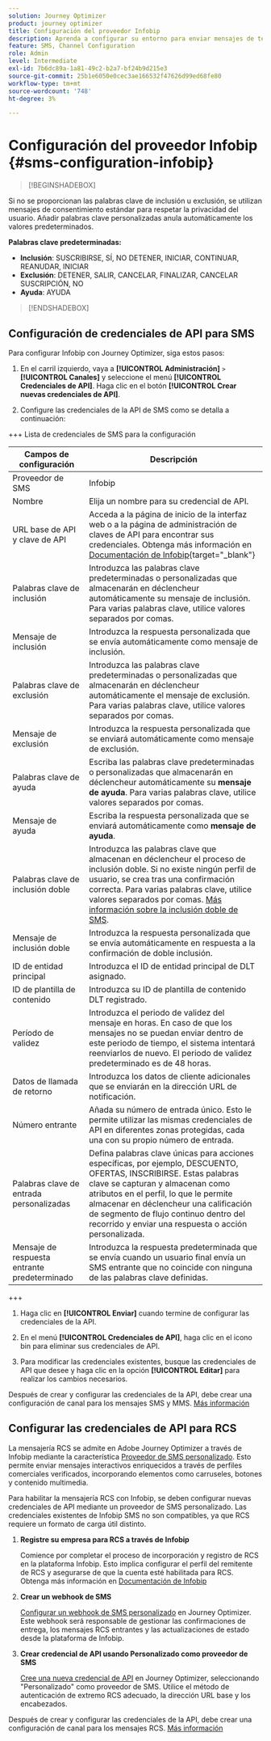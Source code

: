 ```yaml
---
solution: Journey Optimizer
product: journey optimizer
title: Configuración del proveedor Infobip
description: Aprenda a configurar su entorno para enviar mensajes de texto y MMS con Journey Optimizer con Infobip
feature: SMS, Channel Configuration
role: Admin
level: Intermediate
exl-id: 7b6dc89a-1a81-49c2-b2a7-bf24b9d215e3
source-git-commit: 25b1e6050e0cec3ae166532f47626d99ed68fe80
workflow-type: tm+mt
source-wordcount: '748'
ht-degree: 3%

---
```


# Configuración del proveedor Infobip {#sms-configuration-infobip}

>[!BEGINSHADEBOX]

Si no se proporcionan las palabras clave de inclusión u exclusión, se utilizan mensajes de consentimiento estándar para respetar la privacidad del usuario. Añadir palabras clave personalizadas anula automáticamente los valores predeterminados.

**Palabras clave predeterminadas:**

* **Inclusión**: SUSCRIBIRSE, SÍ, NO DETENER, INICIAR, CONTINUAR, REANUDAR, INICIAR
* **Exclusión**: DETENER, SALIR, CANCELAR, FINALIZAR, CANCELAR SUSCRIPCIÓN, NO
* **Ayuda**: AYUDA

>[!ENDSHADEBOX]

## Configuración de credenciales de API para SMS

Para configurar Infobip con Journey Optimizer, siga estos pasos:

1. En el carril izquierdo, vaya a **[!UICONTROL Administración]** `>` **[!UICONTROL Canales]** y seleccione el menú **[!UICONTROL Credenciales de API]**. Haga clic en el botón **[!UICONTROL Crear nuevas credenciales de API]**.

1. Configure las credenciales de la API de SMS como se detalla a continuación:

+++ Lista de credenciales de SMS para la configuración

   | Campos de configuración | Descripción |
   |---|---|    
   | Proveedor de SMS | Infobip |
   | Nombre | Elija un nombre para su credencial de API. |
   | URL base de API y clave de API | Acceda a la página de inicio de la interfaz web o a la página de administración de claves de API para encontrar sus credenciales. Obtenga más información en [Documentación de Infobip](https://www.infobip.com/docs/api){target="_blank"} |
   | Palabras clave de inclusión | Introduzca las palabras clave predeterminadas o personalizadas que almacenarán en déclencheur automáticamente su mensaje de inclusión. Para varias palabras clave, utilice valores separados por comas. |
   | Mensaje de inclusión | Introduzca la respuesta personalizada que se envía automáticamente como mensaje de inclusión. |
   | Palabras clave de exclusión | Introduzca las palabras clave predeterminadas o personalizadas que almacenarán en déclencheur automáticamente el mensaje de exclusión. Para varias palabras clave, utilice valores separados por comas. |
   | Mensaje de exclusión | Introduzca la respuesta personalizada que se enviará automáticamente como mensaje de exclusión. |
   | Palabras clave de ayuda | Escriba las palabras clave predeterminadas o personalizadas que almacenarán en déclencheur automáticamente su **mensaje de ayuda**. Para varias palabras clave, utilice valores separados por comas. |
   | Mensaje de ayuda | Escriba la respuesta personalizada que se enviará automáticamente como **mensaje de ayuda**. |
   | Palabras clave de inclusión doble | Introduzca las palabras clave que almacenan en déclencheur el proceso de inclusión doble. Si no existe ningún perfil de usuario, se crea tras una confirmación correcta. Para varias palabras clave, utilice valores separados por comas. [Más información sobre la inclusión doble de SMS](https://video.tv.adobe.com/v/3427129/?learn=on). |
   | Mensaje de inclusión doble | Introduzca la respuesta personalizada que se envía automáticamente en respuesta a la confirmación de doble inclusión. |
   | ID de entidad principal | Introduzca el ID de entidad principal de DLT asignado. |
   | ID de plantilla de contenido | Introduzca su ID de plantilla de contenido DLT registrado. |
   | Período de validez | Introduzca el periodo de validez del mensaje en horas. En caso de que los mensajes no se puedan enviar dentro de este periodo de tiempo, el sistema intentará reenviarlos de nuevo. El periodo de validez predeterminado es de 48 horas. |
   | Datos de llamada de retorno | Introduzca los datos de cliente adicionales que se enviarán en la dirección URL de notificación. |
   | Número entrante | Añada su número de entrada único. Esto le permite utilizar las mismas credenciales de API en diferentes zonas protegidas, cada una con su propio número de entrada. |
   | Palabras clave de entrada personalizadas | Defina palabras clave únicas para acciones específicas, por ejemplo, DESCUENTO, OFERTAS, INSCRIBIRSE. Estas palabras clave se capturan y almacenan como atributos en el perfil, lo que le permite almacenar en déclencheur una calificación de segmento de flujo continuo dentro del recorrido y enviar una respuesta o acción personalizada. |
   | Mensaje de respuesta entrante predeterminado | Introduzca la respuesta predeterminada que se envía cuando un usuario final envía un SMS entrante que no coincide con ninguna de las palabras clave definidas. |

+++

1. Haga clic en **[!UICONTROL Enviar]** cuando termine de configurar las credenciales de la API.

1. En el menú **[!UICONTROL Credenciales de API]**, haga clic en el icono bin para eliminar sus credenciales de API.

1. Para modificar las credenciales existentes, busque las credenciales de API que desee y haga clic en la opción **[!UICONTROL Editar]** para realizar los cambios necesarios.

Después de crear y configurar las credenciales de la API, debe crear una configuración de canal para los mensajes SMS y MMS. [Más información](sms-configuration-surface.md)

## Configurar las credenciales de API para RCS

La mensajería RCS se admite en Adobe Journey Optimizer a través de Infobip mediante la característica [Proveedor de SMS personalizado](sms-configuration-custom.md). Esto permite enviar mensajes interactivos enriquecidos a través de perfiles comerciales verificados, incorporando elementos como carruseles, botones y contenido multimedia.

Para habilitar la mensajería RCS con Infobip, se deben configurar nuevas credenciales de API mediante un proveedor de SMS personalizado. Las credenciales existentes de Infobip SMS no son compatibles, ya que RCS requiere un formato de carga útil distinto.

1. **Registre su empresa para RCS a través de Infobip**

   Comience por completar el proceso de incorporación y registro de RCS en la plataforma Infobip. Esto implica configurar el perfil del remitente de RCS y asegurarse de que la cuenta esté habilitada para RCS. Obtenga más información en [Documentación de Infobip](https://www.infobip.com/docs/rcs/get-started)

1. **Crear un webhook de SMS**

   [Configurar un webhook de SMS personalizado](sms-configuration-custom.md#webhook) en Journey Optimizer. Este webhook será responsable de gestionar las confirmaciones de entrega, los mensajes RCS entrantes y las actualizaciones de estado desde la plataforma de Infobip.

1. **Crear credencial de API usando Personalizado como proveedor de SMS**

   [Cree una nueva credencial de API](sms-configuration-custom.md#api-credential) en Journey Optimizer, seleccionando &quot;Personalizado&quot; como proveedor de SMS. Utilice el método de autenticación de extremo RCS adecuado, la dirección URL base y los encabezados.

Después de crear y configurar las credenciales de la API, debe crear una configuración de canal para los mensajes RCS. [Más información](sms-configuration-surface.md)
